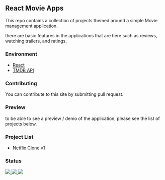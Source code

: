 ## React Movie Apps

This repo contains a collection of projects themed around a simple Movie
management application.

there are basic features in the applications that are here such as reviews,
watching trailers, and ratings.

### Environment

<ul>
  <li><a href="#" _target="blank">React</a></li>
  <li><a href="https://www.themoviedb.org/" _target="blank">TMDB API</a></li>
</ul>

### Contributing

You can contribute to this site by submitting pull request.

### Preview

to be able to see a preview / demo of the application, please see the list of projects below.

### Project List
<ul>
  <li>
    <a href="https://github.com/novaardiansyah/react-movie-apps/tree/netflix-clone-v1" _target="blank">
      Netflix Clone v1
    </a>
  </li>
</ul>

### Status

<p>
  <a href="#" _target="blank">
    <img src="https://img.shields.io/badge/stages-production-informational">
  </a>
  <a href="#" _target="blank">
    <img src="https://img.shields.io/github/repo-size/novaardiansyah/react-movie-apps?label=size&color=informational" />
  </a>
  <a href="https://github.com/novaardiansyah/react-movie-apps/blob/main/LICENSE" _target="blank">
    <img src="https://img.shields.io/github/license/novaardiansyah/react-movie-apps?label=license&color=informational" />
  </a>
</p>
